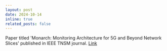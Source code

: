 ```yaml
---
layout: post
date: 2024-10-14
inline: true
related_posts: false
---
```


Paper titled 'Monarch: Monitoring Architecture for 5G and Beyond Network Slices' published in IEEE TNSM journal. [Link](https://ieeexplore.ieee.org/document/10715730)